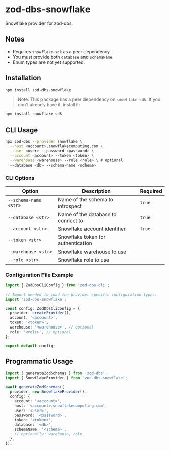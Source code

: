 # zod-dbs-snowflake

Snowflake provider for zod-dbs.

## Notes

- Requires `snowflake-sdk` as a peer dependency.
- You must provide both `database` and `schemaName`.
- Enum types are not yet supported.

## Installation

```bash
npm install zod-dbs-snowflake
```

> Note: This package has a peer dependency on `snowflake-sdk`. If you don't already have it, install it:

```bash
npm install snowflake-sdk
```

## CLI Usage

```bash
npx zod-dbs --provider snowflake \
  --host <account>.snowflakecomputing.com \
  --user <user> --password <password> \
  --account <account> --token <token> \
  --warehouse <warehouse> --role <role> \ # optional
  --database <db> --schema-name <schema>
```

### CLI Options

| Option                | Description                        | Required |
| --------------------- | ---------------------------------- | -------- |
| `--schema-name <str>` | Name of the schema to introspect   | `true`   |
| `--database <str>`    | Name of the database to connect to | `true`   |
| `--account <str>`     | Snowflake account identifier       | `true`   |
| `--token <str>`       | Snowflake token for authentication |          |
| `--warehouse <str>`   | Snowflake warehouse to use         |          |
| `--role <str>`        | Snowflake role to use              |          |

### Configuration File Example

```ts
import { ZodDbsCliConfig } from 'zod-dbs-cli';

// Import needed to load the provider specific configuration types.
import 'zod-dbs-snowflake';

const config: ZodDbsCliConfig = {
  provider: createProvider(),
  account: '<account>',
  token: '<token>',
  warehouse: '<warehouse>', // optional
  role: '<role>', // optional
};

export default config;
```

## Programmatic Usage

```ts
import { generateZodSchemas } from 'zod-dbs';
import { SnowflakeProvider } from 'zod-dbs-snowflake';

await generateZodSchemas({
  provider: new SnowflakeProvider(),
  config: {
    account: '<account>',
    host: '<account>.snowflakecomputing.com',
    user: '<user>',
    password: '<password>',
    token: '<token>',
    database: '<db>',
    schemaName: '<schema>',
    // optionally: warehouse, role
  },
});
```
